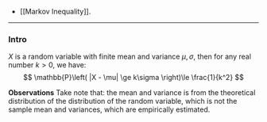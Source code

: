 -  [[Markov Inequality]]. 


---
### **Intro**

$X$ is a random variable with finite mean and variance $\mu,\sigma$, then for any real number $k>0$, we have: 
$$
\mathbb{P}\left(
        |X - \mu| \ge k\sigma 
    \right)\le 
    \frac{1}{k^2}
$$

**Observations**
Take note that: the mean and variance is from the theoretical distribution of the distribution of the random variable, which is not the sample mean and variances, which are empirically estimated.

